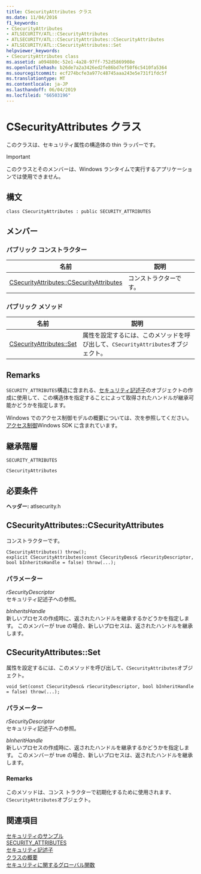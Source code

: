 ```yaml
---
title: CSecurityAttributes クラス
ms.date: 11/04/2016
f1_keywords:
- CSecurityAttributes
- ATLSECURITY/ATL::CSecurityAttributes
- ATLSECURITY/ATL::CSecurityAttributes::CSecurityAttributes
- ATLSECURITY/ATL::CSecurityAttributes::Set
helpviewer_keywords:
- CSecurityAttributes class
ms.assetid: a094880c-52e1-4a28-97ff-752d5869908e
ms.openlocfilehash: b26de7a2a3426ed2fe86bd7ef50f6c5410fa5364
ms.sourcegitcommit: ecf274bcfe3a977c48745aaa243e5e731f1fdc5f
ms.translationtype: MT
ms.contentlocale: ja-JP
ms.lasthandoff: 06/04/2019
ms.locfileid: "66503196"
---
```

# <a name="csecurityattributes-class"></a>CSecurityAttributes クラス

このクラスは、セキュリティ属性の構造体の thin ラッパーです。

> [!IMPORTANT]
>  このクラスとそのメンバーは、Windows ランタイムで実行するアプリケーションでは使用できません。

## <a name="syntax"></a>構文

```
class CSecurityAttributes : public SECURITY_ATTRIBUTES
```

## <a name="members"></a>メンバー

### <a name="public-constructors"></a>パブリック コンストラクター

|名前|説明|
|----------|-----------------|
|[CSecurityAttributes::CSecurityAttributes](#csecurityattributes)|コンストラクターです。|

### <a name="public-methods"></a>パブリック メソッド

|名前|説明|
|----------|-----------------|
|[CSecurityAttributes::Set](#set)|属性を設定するには、このメソッドを呼び出して、`CSecurityAttributes`オブジェクト。|

## <a name="remarks"></a>Remarks

`SECURITY_ATTRIBUTES`構造に含まれる、[セキュリティ記述子](/windows/desktop/api/winnt/ns-winnt-_security_descriptor)のオブジェクトの作成に使用して、この構造体を指定することによって取得されたハンドルが継承可能かどうかを指定します。

Windows でのアクセス制御モデルの概要については、次を参照してください。[アクセス制御](/windows/desktop/SecAuthZ/access-control)Windows SDK に含まれています。

## <a name="inheritance-hierarchy"></a>継承階層

`SECURITY_ATTRIBUTES`

`CSecurityAttributes`

## <a name="requirements"></a>必要条件

**ヘッダー:** atlsecurity.h

##  <a name="csecurityattributes"></a>  CSecurityAttributes::CSecurityAttributes

コンストラクターです。

```
CSecurityAttributes() throw();
explicit CSecurityAttributes(const CSecurityDesc& rSecurityDescriptor, bool bInheritsHandle = false) throw(...);
```

### <a name="parameters"></a>パラメーター

*rSecurityDescriptor*<br/>
セキュリティ記述子への参照。

*bInheritsHandle*<br/>
新しいプロセスの作成時に、返されたハンドルを継承するかどうかを指定します。 このメンバーが true の場合、新しいプロセスは、返されたハンドルを継承します。

##  <a name="set"></a>  CSecurityAttributes::Set

属性を設定するには、このメソッドを呼び出して、`CSecurityAttributes`オブジェクト。

```
void Set(const CSecurityDesc& rSecurityDescriptor, bool bInheritHandle = false) throw(...);
```

### <a name="parameters"></a>パラメーター

*rSecurityDescriptor*<br/>
セキュリティ記述子への参照。

*bInheritHandle*<br/>
新しいプロセスの作成時に、返されたハンドルを継承するかどうかを指定します。 このメンバーが true の場合、新しいプロセスは、返されたハンドルを継承します。

### <a name="remarks"></a>Remarks

このメソッドは、コンス トラクターで初期化するために使用されます、`CSecurityAttributes`オブジェクト。

## <a name="see-also"></a>関連項目

[セキュリティのサンプル](../../overview/visual-cpp-samples.md)<br/>
[SECURITY_ATTRIBUTES](/previous-versions/windows/desktop/legacy/aa379560\(v=vs.85\))<br/>
[セキュリティ記述子](/windows/desktop/api/winnt/ns-winnt-_security_descriptor)<br/>
[クラスの概要](../../atl/atl-class-overview.md)<br/>
[セキュリティに関するグローバル関数](../../atl/reference/security-global-functions.md)
